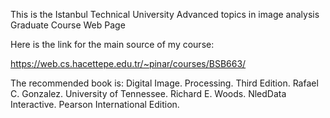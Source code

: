 This is the Istanbul Technical University Advanced topics in image analysis Graduate Course Web Page 


Here is the link for the main source of my course:

https://web.cs.hacettepe.edu.tr/~pinar/courses/BSB663/




The recommended book is: Digital Image. Processing. Third Edition. Rafael C. Gonzalez. University of Tennessee. Richard E. Woods. NledData Interactive. Pearson International Edition.
